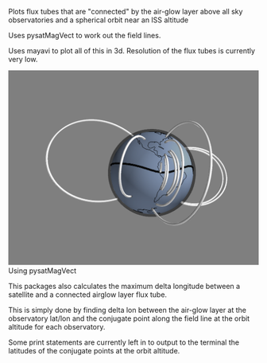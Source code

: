 Plots flux tubes that are "connected" by the air-glow layer above all sky observatories and a spherical orbit near an ISS altitude

Uses pysatMagVect to work out the field lines.

Uses mayavi to plot all of this in 3d. Resolution of the flux tubes is currently very low.

![Sample Output](/snapshot_pysat_magvect.png)
Using pysatMagVect

This packages also calculates the maximum delta longitude between a satellite and a connected airglow layer flux tube.

This is simply done by finding delta lon between the air-glow layer at the observatory lat/lon and the conjugate point along the field line at the orbit altitude for each observatory. 

Some print statements are currently left in to output to the terminal the latitudes of the conjugate points at the orbit altitude.
